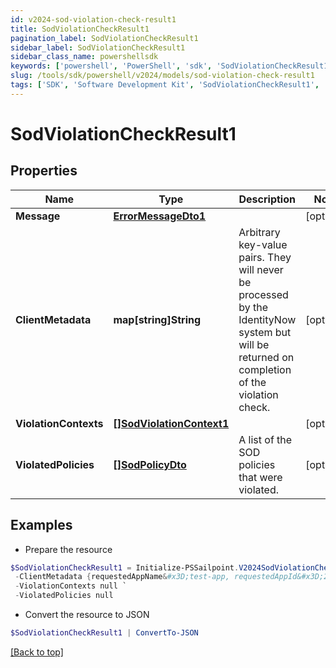```yaml
---
id: v2024-sod-violation-check-result1
title: SodViolationCheckResult1
pagination_label: SodViolationCheckResult1
sidebar_label: SodViolationCheckResult1
sidebar_class_name: powershellsdk
keywords: ['powershell', 'PowerShell', 'sdk', 'SodViolationCheckResult1', 'V2024SodViolationCheckResult1'] 
slug: /tools/sdk/powershell/v2024/models/sod-violation-check-result1
tags: ['SDK', 'Software Development Kit', 'SodViolationCheckResult1', 'V2024SodViolationCheckResult1']
---
```



# SodViolationCheckResult1

## Properties

Name | Type | Description | Notes
------------ | ------------- | ------------- | -------------
**Message** | [**ErrorMessageDto1**](error-message-dto1) |  | [optional] 
**ClientMetadata** | **map[string]String** | Arbitrary key-value pairs. They will never be processed by the IdentityNow system but will be returned on completion of the violation check. | [optional] 
**ViolationContexts** | [**[]SodViolationContext1**](sod-violation-context1) |  | [optional] 
**ViolatedPolicies** | [**[]SodPolicyDto**](sod-policy-dto) | A list of the SOD policies that were violated. | [optional] 

## Examples

- Prepare the resource
```powershell
$SodViolationCheckResult1 = Initialize-PSSailpoint.V2024SodViolationCheckResult1  -Message null `
 -ClientMetadata {requestedAppName&#x3D;test-app, requestedAppId&#x3D;2c91808f7892918f0178b78da4a305a1} `
 -ViolationContexts null `
 -ViolatedPolicies null
```

- Convert the resource to JSON
```powershell
$SodViolationCheckResult1 | ConvertTo-JSON
```


[[Back to top]](#) 

